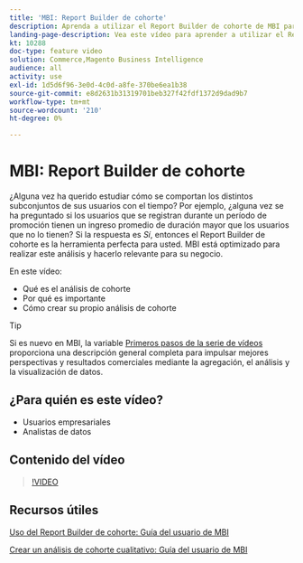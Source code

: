 ```yaml
---
title: 'MBI: Report Builder de cohorte'
description: Aprenda a utilizar el Report Builder de cohorte de MBI para crear informes y análisis optimizados que sean relevantes para su negocio.
landing-page-description: Vea este vídeo para aprender a utilizar el Report Builder de cohorte de MBI para crear informes y análisis optimizados que sean relevantes para su negocio.
kt: 10288
doc-type: feature video
solution: Commerce,Magento Business Intelligence
audience: all
activity: use
exl-id: 1d5d6f96-3e0d-4c0d-a8fe-370be6ea1b38
source-git-commit: e8d2631b31319701beb327f42fdf1372d9dad9b7
workflow-type: tm+mt
source-wordcount: '210'
ht-degree: 0%

---
```


# MBI: Report Builder de cohorte

¿Alguna vez ha querido estudiar cómo se comportan los distintos subconjuntos de sus usuarios con el tiempo? Por ejemplo, ¿alguna vez se ha preguntado si los usuarios que se registran durante un período de promoción tienen un ingreso promedio de duración mayor que los usuarios que no lo tienen? Si la respuesta es _Sí_, entonces el Report Builder de cohorte es la herramienta perfecta para usted. MBI está optimizado para realizar este análisis y hacerlo relevante para su negocio.

En este vídeo:

- Qué es el análisis de cohorte
- Por qué es importante
- Cómo crear su propio análisis de cohorte

>[!TIP]
>
>Si es nuevo en MBI, la variable [Primeros pasos de la serie de vídeos](1-overview.md) proporciona una descripción general completa para impulsar mejores perspectivas y resultados comerciales mediante la agregación, el análisis y la visualización de datos.

## ¿Para quién es este vídeo?

- Usuarios empresariales
- Analistas de datos

## Contenido del vídeo

>[!VIDEO](https://video.tv.adobe.com/v/342407?quality=12&learn=on)

## Recursos útiles

[Uso del Report Builder de cohorte: Guía del usuario de MBI](https://experienceleague.adobe.com/docs/commerce-business-intelligence/mbi/analyze/sql/cohort-rpt-bldr.html)

[Crear un análisis de cohorte cualitativo: Guía del usuario de MBI](https://experienceleague.adobe.com/docs/commerce-business-intelligence/mbi/analyze/sql/create-qual-cohort-analysis.html)
